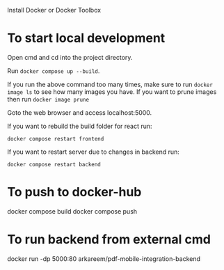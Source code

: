 Install Docker or Docker Toolbox


# To start local development

Open cmd and cd into the project directory.

Run `docker compose up --build`.

If you run the above command too many times, make sure to run `docker image ls` to see how many images you have.
If you want to prune images then run `docker image prune`

Goto the web browser and access localhost:5000.

If you want to rebuild the build folder for react run:

`docker compose restart frontend`

If you want to restart server due to changes in backend run:

`docker compose restart backend`

# To push to docker-hub
docker compose build
docker compose push

# To run backend from external cmd
docker run -dp 5000:80 arkareem/pdf-mobile-integration-backend